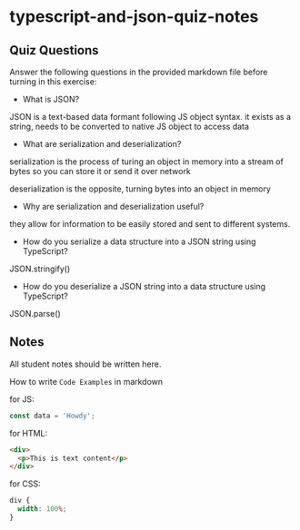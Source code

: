 # typescript-and-json-quiz-notes

## Quiz Questions

Answer the following questions in the provided markdown file before turning in this exercise:

- What is JSON?

JSON is a text-based data formant following JS object syntax.
it exists as a string, needs to be converted to native JS object to access data

- What are serialization and deserialization?

serialization is the process of turing an object in memory into a stream of bytes so you can store it or send it over network

deserialization is the opposite, turning bytes into an object in memory

- Why are serialization and deserialization useful?

they allow for information to be easily stored and sent to different systems.

- How do you serialize a data structure into a JSON string using TypeScript?

JSON.stringify()

- How do you deserialize a JSON string into a data structure using TypeScript?

JSON.parse()

## Notes

All student notes should be written here.

How to write `Code Examples` in markdown

for JS:

```javascript
const data = 'Howdy';
```

for HTML:

```html
<div>
  <p>This is text content</p>
</div>
```

for CSS:

```css
div {
  width: 100%;
}
```
